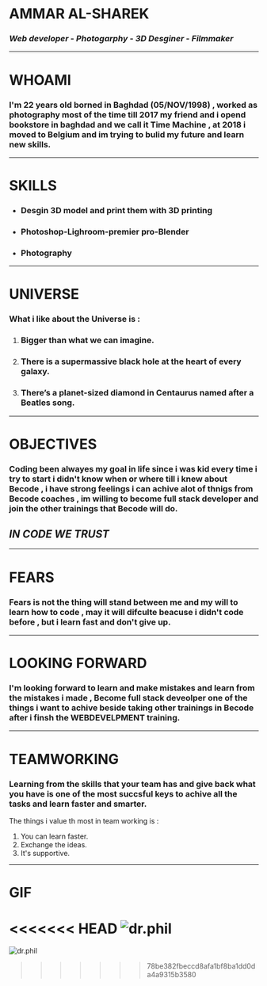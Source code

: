 # AMMAR AL-SHAREK 
### *Web developer* - *Photogarphy* - *3D Desginer* - *Filmmaker* 
-----
# WHOAMI 
 ### I'm 22 years old borned in Baghdad (05/NOV/1998) , worked as photography most of the time till 2017 my friend and i opend bookstore in baghdad and we call it **Time Machine** , at 2018 i moved to Belgium and im trying to bulid my future and learn new skills.
 ----
 # SKILLS 
 * ### **Desgin 3D model and print them with 3D printing**
 * ### **Photoshop-Lighroom-premier pro-Blender** 
 * ### **Photography** 
----
# UNIVERSE 
### **What i like about the Universe is** :
1. ### Bigger than what we can imagine.
2. ### There is a supermassive black hole at the heart of every galaxy.
3. ### There’s a planet-sized diamond in Centaurus named after a Beatles song.
-----
# OBJECTIVES
### Coding been alwayes my goal in life since i was kid every time i try to start i didn't know when or where till i knew about **Becode** , i have strong feelings i can achive alot of thnigs from **Becode** coaches , im willing to become full stack developer and join the other trainings that **Becode** will do.
## *IN CODE WE TRUST*
---
# FEARS
### Fears is not the thing will stand between me and my will to learn how to code , may it will difculte beacuse i didn't code before , but i learn fast and don't give up.
----
# LOOKING FORWARD
### I'm looking forward to learn and make mistakes and learn from the mistakes i made , Become full stack deveolper one of the things i want to achive beside taking other trainings in **Becode** after i finsh the WEBDEVELPMENT training.
-----
# TEAMWORKING
### Learning from the skills that your team has and give back what you have is one of the most succsful keys to achive all the tasks and learn faster and smarter.
The things i value th most in team working is :
1. You can learn faster.
2. Exchange the ideas.
3. It's supportive.
-----
# GIF
<<<<<<< HEAD
![dr.phil](https://media4.giphy.com/media/3o7qDOUZq9Y21izzW0/giphy.gif?cid=ecf05e47cblf3r9gl3d0sf7ele9lpagwfo65jaffnnynpjsy&rid=giphy.gif&ct=g)
=======
![dr.phil](https://media4.giphy.com/media/3o7qDOUZq9Y21izzW0/giphy.gif?cid=ecf05e47cblf3r9gl3d0sf7ele9lpagwfo65jaffnnynpjsy&rid=giphy.gif&ct=g)
>>>>>>> 78be382fbeccd8afa1bf8ba1dd0da4a9315b3580
